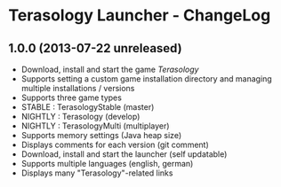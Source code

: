 Terasology Launcher - ChangeLog
===============================

## 1.0.0 (2013-07-22 unreleased)

* Download, install and start the game *Terasology*
 * Supports setting a custom game installation directory and managing multiple installations / versions
 * Supports three game types
  * STABLE : TerasologyStable (master)
  * NIGHTLY : Terasology (develop)
  * NIGHTLY : TerasologyMulti (multiplayer)
 * Supports memory settings (Java heap size)
 * Displays comments for each version (git comment)
* Download, install and start the launcher (self updatable)
* Supports multiple languages (english, german)
* Displays many "Terasology"-related links
